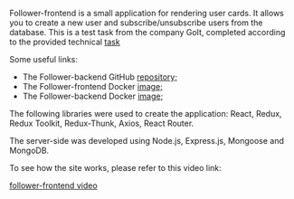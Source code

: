 Follower-frontend is a small application for rendering user cards. It allows you
to create a new user and subscribe/unsubscribe users from the database. This is
a test task from the company GoIt, completed according to the provided technical
<a href="https://drive.google.com/file/d/1lQF8Ezc6uiS0Fa9ilw8vKp15X-KLoWwS/view" target="_blank">task</a>

Some useful links:

- The Follower-backend GitHub
  <a href="https://github.com/ydovzhyk/followers-backend" target="_blank">repository;</a>
- The Follower-frontend Docker
  <a href="https://github.com/ydovzhyk/followers-frontend/pkgs/container/followers-frontend" target="_blank">image;</a>
- The Follower-backend Docker
  <a href="https://https://github.com/ydovzhyk/followers-backend/pkgs/container/followers-backend" target="_blank">image;</a>

The following libraries were used to create the application: React, Redux, Redux
Toolkit, Redux-Thunk, Axios, React Router.

The server-side was developed using Node.js, Express.js, Mongoose and MongoDB.

To see how the site works, please refer to this video link:

[follower-frontend video](https://drive.google.com/file/d/1acUuQV-BGz9486_-bH2DMBQVceilAYns/view?usp=sharing)
